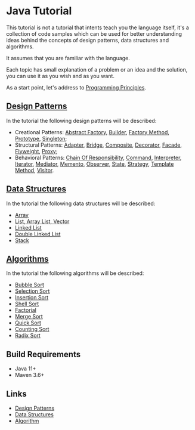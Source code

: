 # Java Tutorial

This tutorial is not a tutorial that intents teach you the language itself, it's a collection of code samples which 
can be used for better understanding ideas behind the concepts of design patterns, data structures and algorithms. 

It assumes that you are familiar with the language. 

Each topic has small explanation of a problem or an idea and the solution, you can use it as you wish and as you want.

As a start point, let's address to [Programming Principles](doc/programming-principles.md "Programming Principles").

## [Design Patterns](design-patterns/README.md "The design patterns chapter")

In the tutorial the following design patterns will be described:

* Creational Patterns: 
[Abstract Factory](design-patterns/doc/abstract-factory.md "The abstract factory chapter"), 
[Builder](design-patterns/doc/builder.md "The builder chapter"), 
[Factory Method](design-patterns/doc/factory-method.md "The factory method chapter"), 
[Prototype](design-patterns/doc/prototype.md "The prototype chapter"), 
[Singleton](design-patterns/doc/singleton.md "The singleton chapter"); 
* Structural Patterns: 
[Adapter](design-patterns/doc/adapter.md "The adapter chapter"), 
[Bridge](design-patterns/doc/bridge.md "The bridge chapter"), 
[Composite](design-patterns/doc/composite.md "The composite chapter"), 
[Decorator](design-patterns/doc/decorator.md "The decorator chapter"), 
[Facade](design-patterns/doc/facade.md "The facade chapter"), 
[Flyweight](design-patterns/doc/flyweight.md "The flyweight chapter"), 
[Proxy](design-patterns/doc/proxy.md "The proxy chapter"); 
* Behavioral Patterns: 
[Chain Of Responsibility](design-patterns/doc/chain-of-responsibility.md "The chain of responsibility chapter"), 
[Command](design-patterns/doc/command.md "The command chapter"), 
[Interpreter](design-patterns/doc/interpreter.md "The interpreter chapter"), 
[Iterator](design-patterns/doc/iterator.md "The iterator chapter"), 
[Mediator](design-patterns/doc/mediator.md "The mediator chapter"),
[Memento](design-patterns/doc/memento.md "The memento chapter"), 
[Observer](design-patterns/doc/observer.md "The observer chapter"), 
[State](design-patterns/doc/state.md "The state chapter"),
[Strategy](design-patterns/doc/strategy.md "The strategy chapter"), 
[Template Method](design-patterns/doc/template-method.md "The template method chapter"), 
[Visitor](design-patterns/doc/visitor.md "The visitor chapter").

## [Data Structures](data-structures/README.md "The data structures chapter")

In the tutorial the following data structures will be described:

* [Array](data-structures/doc/array.md "The array chapter")
* [List, Array List, Vector](data-structures/doc/list-array-list-vector.md "The list, array list, vector chapter")
* [Linked List](data-structures/doc/linked-list.md "The linked list chapter")
* [Double Linked List](data-structures/doc/double-linked-list.md "The double linked list chapter")
* [Stack](data-structures/doc/stack.md "The stack chapter")

## [Algorithms](algorithms/README.md "The algorithms chapter")

In the tutorial the following algorithms will be described:

* [Bubble Sort](algorithms/doc/bubble-sort.md "The bubble sort chapter")
* [Selection Sort](algorithms/doc/selection-sort.md "The selection sort chapter")
* [Insertion Sort](algorithms/doc/insertion-sort.md "The insertion sort chapter")
* [Shell Sort](algorithms/doc/shell-sort.md "The shell sort chapter")
* [Factorial](algorithms/doc/factorial.md "The factorial chapter")
* [Merge Sort](algorithms/doc/merge-sort.md "The merge sort chapter")
* [Quick Sort](algorithms/doc/quick-sort.md "The quick sort chapter")
* [Counting Sort](algorithms/doc/counting-sort.md "The counting sort chapter")
* [Radix Sort](algorithms/doc/radix-sort.md "The radix sort chapter")

## Build Requirements

* Java 11+
* Maven 3.6+

## Links

* [Design Patterns](https://en.wikipedia.org/wiki/Design_Patterns "Design patterns in Wikipedia")
* [Data Structures](https://en.wikipedia.org/wiki/List_of_data_structures "Data structures in Wikipedia") 
* [Algorithm](https://en.wikipedia.org/wiki/Algorithm "Algorithm in Wikipedia") 